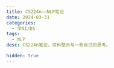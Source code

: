 ```yaml
---
title: CS224n——NLP笔记
date: 2024-03-31
categories:
  - 学AI/DS
tags:
  - NLP
desc: CS224n笔记，资料整合与一些自己的思考。

hidden: true
---
```


